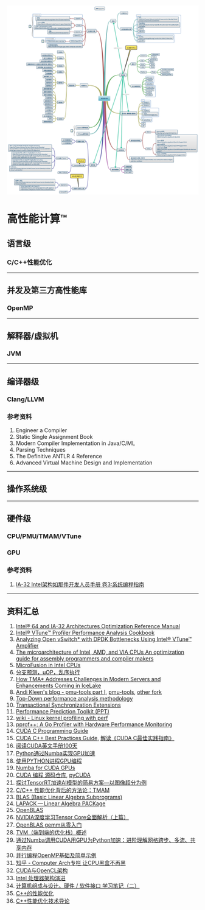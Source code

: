 ![](高性能计算.png)

# 高性能计算™

## 语言级

### C/C++性能优化

---

## 并发及第三方高性能库
### OpenMP

---

## 解释器/虚拟机

### JVM 

---

## 编译器级

### Clang/LLVM

### 参考资料

1. Engineer a Compiler
2. Static Single Assignment Book
3. Modern Compiler Implementation in Java/C/ML
4. Parsing Techniques
5. The Definitive ANTLR 4 Reference
6. Advanced Virtual Machine Design and Implementation

---

## 操作系统级

---

## 硬件级

### CPU/PMU/TMAM/VTune

### GPU

### 参考资料

1. [IA-32 Intel架构如那件开发人员手册 卷3:系统编程指南](https://kc.kexinshe.com/r/277831)

---

## 资料汇总

1. [Intel® 64 and IA-32 Architectures Optimization Reference Manual](https://www.intel.com/content/dam/www/public/us/en/documents/manuals/64-ia-32-architectures-optimization-manual.pdf)
2. [Intel® VTune™ Profiler Performance Analysis Cookbook](https://software.intel.com/content/www/us/en/develop/documentation/vtune-cookbook/top/methodologies.html)
3. [Analyzing Open vSwitch* with DPDK Bottlenecks Using Intel® VTune™ Amplifier](https://software.intel.com/content/www/cn/zh/develop/articles/analyzing-open-vswitch-with-dpdk-bottlenecks-using-vtune-amplifier.html)
4. [The microarchitecture of Intel, AMD, and  VIA CPUs An optimization guide for assembly programmers and  compiler makers](https://www.agner.org/optimize/microarchitecture.pdf)
5. [MicroFusion in Intel CPUs](https://easyperf.net/blog/2018/02/15/MicroFusion-in-Intel-CPUs)
6. [分支预测，uOP，乱序执行](https://zhuanlan.zhihu.com/p/349758402)
7. [How TMA* Addresses Challenges in Modern  Servers and Enhancements Coming in  IceLake](https://dyninst.github.io/scalable_tools_workshop/petascale2018/assets/slides/TMA%20addressing%20challenges%20in%20Icelake%20-%20Ahmad%20Yasin.pdf)
8. [Andi Kleen's blog - pmu-tools part I](http://halobates.de/blog/p/245), [pmu-tools](https://github.com/andikleen/pmu-tools), [other fork](https://github.com/Ewenwan/pmu-tools)
9. [Top-Down performance analysis methodology](https://easyperf.net/blog/2019/02/09/Top-Down-performance-analysis-methodology)
10. [Transactional Synchronization Extensions](https://blog.csdn.net/jqwang1992/article/details/53377302)
11. [Performance Prediction Toolkit (PPT)](https://github.com/Ewenwan/PPT)
12. [wiki - Linux kernel profiling with perf](https://perf.wiki.kernel.org/index.php/Tutorial)
13. [pprof++: A Go Profiler with Hardware Performance Monitoring](https://eng.uber.com/pprof-go-profiler/)
14. [CUDA C Programming Guide](https://docs.nvidia.com/cuda/cuda-c-programming-guide/)
15. [CUDA C++ Best Practices Guide](https://docs.nvidia.com/cuda/cuda-c-best-practices-guide/index.html#abstract), [解读《CUDA C最佳实践指南》](https://www.zhihu.com/column/c_1323748466020315136)
16. [阅读CUDA英文手册100天](https://bbs.gpuworld.cn/index.php?board=65.0)
17. [Python通过Numba实现GPU加速](https://blog.csdn.net/The_Time_Runner/article/details/103364257)
18. [使用PYTHON进程GPU编程](https://lulaoshi.info/gpu/gpu-basic/index.html)
19. [Numba for CUDA GPUs](https://numba.pydata.org/numba-doc/latest/cuda/index.html)
20. [CUDA 编程 源码仓库](https://github.com/brucefan1983/CUDA-Programming), [pyCUDA](https://github.com/YouQixiaowu/CUDA-Programming-with-Python)
21. [探讨TensorRT加速AI模型的简易方案—以图像超分为例](https://view.inews.qq.com/a/20210430A019T300)
22. [C/C++ 性能优化背后的方法论：TMAM](https://blog.csdn.net/vivo_tech/article/details/114915671)
23. [BLAS (Basic Linear Algebra Subprograms)](http://www.netlib.org/blas/)
24. [LAPACK — Linear Algebra PACKage](http://www.netlib.org/lapack/)
25. [OpenBLAS](https://github.com/xianyi/OpenBLAS)
26. [NVIDIA深度学习Tensor Core全面解析（上篇）](https://baijiahao.baidu.com/s?id=1610222052714852444&wfr=spider&for=pc)
27. [OpenBLAS gemm从零入门](https://zhuanlan.zhihu.com/p/65436463)
28. [TVM（端到端的优化栈）概述](https://blog.csdn.net/wangbowj123/article/details/97820897)
29. [通过Numba调用CUDA用GPU为Python加速：进阶理解网格跨步、多流、共享内存](https://blog.csdn.net/The_Time_Runner/article/details/103367674?utm_medium=distribute.pc_relevant.none-task-blog-baidujs_title-0&spm=1001.2101.3001.4242)
30. [并行编程OpenMP基础及简单示例](https://blog.csdn.net/u011808673/article/details/80319792)
31. [知乎 - Computer Arch专栏 让CPU黑盒不再黑](https://www.zhihu.com/column/CArch)
32. [CUDA与OpenCL架构](https://www.cnblogs.com/huliangwen/p/5003504.html)
33. [Intel 处理器架构演进](https://jcf94.com/2018/02/13/2018-02-13-intel/)
34. [计算机组成与设计。硬件 / 软件接口 学习笔记（二）](https://jcf94.com/2018/02/06/2018-02-06-cod2/)
35. [C++的性能优化](https://www.eet-china.com/mp/a49760.html)
36. [C++性能优化技术导论](https://blog.csdn.net/iteye_15898/article/details/82236319?utm_medium=distribute.pc_relevant_download.none-task-blog-2~default~BlogCommendFromBaidu~default-2.nonecase&depth_1-utm_source=distribute.pc_relevant_download.none-task-blog-2~default~BlogCommendFromBaidu~default-2.nonecas)

